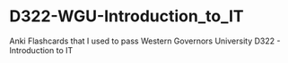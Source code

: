 # D322-WGU-Introduction_to_IT
Anki Flashcards that I used to pass Western Governors University D322 - Introduction to IT
